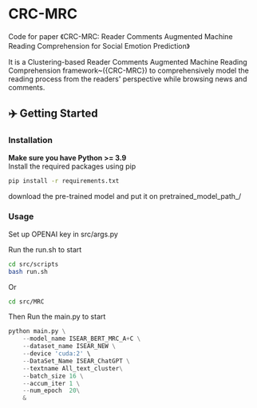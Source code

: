 # CRC-MRC
Code for paper 《CRC-MRC: Reader Comments Augmented Machine Reading Comprehension for Social Emotion Prediction》

It is a Clustering-based Reader Comments Augmented Machine Reading Comprehension framework~({CRC-MRC}) to comprehensively model the reading process from the readers' perspective while browsing news and comments.

## ✈️ Getting Started

### Installation

**Make sure you have Python >= 3.9**  
Install the required packages using pip  

```bash
pip install -r requirements.txt
```
download the pre-trained model and put it on pretrained_model_path_/
### Usage
Set up OPENAI key in src/args.py

Run the run.sh to start
```bash
cd src/scripts
bash run.sh
```

Or 
```bash 
cd src/MRC
```

Then Run the main.py to start

```python
python main.py \
    --model_name ISEAR_BERT_MRC_A+C \
    --dataset_name ISEAR_NEW \
    --device 'cuda:2' \
    --DataSet_Name ISEAR_ChatGPT \
    --textname All_text_cluster\
    --batch_size 16 \
    --accum_iter 1 \
    --num_epoch  20\
    &
```

